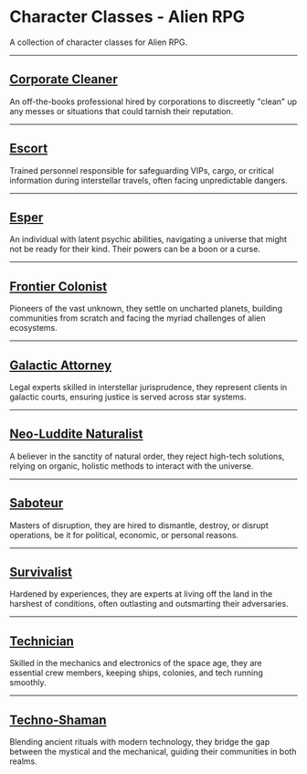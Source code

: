 # Character Classes - Alien RPG

A collection of character classes for Alien RPG.

---

## [Corporate Cleaner](./corporate-cleaner.md)

An off-the-books professional hired by corporations to discreetly "clean" up any messes or situations that could tarnish their reputation.

---

## [Escort](./escort.md)

Trained personnel responsible for safeguarding VIPs, cargo, or critical information during interstellar travels, often facing unpredictable dangers.

---

## [Esper](./esper.md)

An individual with latent psychic abilities, navigating a universe that might not be ready for their kind. Their powers can be a boon or a curse.

---

## [Frontier Colonist](./frontier-colonist.md)

Pioneers of the vast unknown, they settle on uncharted planets, building communities from scratch and facing the myriad challenges of alien ecosystems.

---

## [Galactic Attorney](./galactic-attorney.md)

Legal experts skilled in interstellar jurisprudence, they represent clients in galactic courts, ensuring justice is served across star systems.

---

## [Neo-Luddite Naturalist](./neo-luddite-natrualist.md)

A believer in the sanctity of natural order, they reject high-tech solutions, relying on organic, holistic methods to interact with the universe.

---

## [Saboteur](./saboteur.md)

Masters of disruption, they are hired to dismantle, destroy, or disrupt operations, be it for political, economic, or personal reasons.

---

## [Survivalist](./survivalist.md)

Hardened by experiences, they are experts at living off the land in the harshest of conditions, often outlasting and outsmarting their adversaries.

---

## [Technician](./technician.md)

Skilled in the mechanics and electronics of the space age, they are essential crew members, keeping ships, colonies, and tech running smoothly.

---

## [Techno-Shaman](./techno-shaman.md)

Blending ancient rituals with modern technology, they bridge the gap between the mystical and the mechanical, guiding their communities in both realms.

